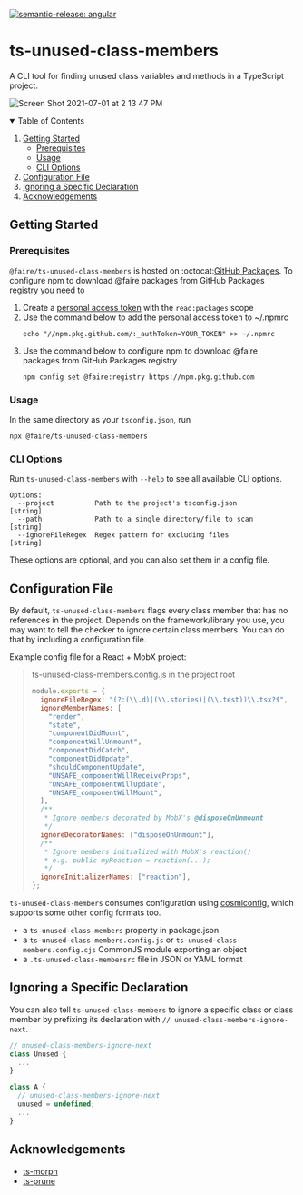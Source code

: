 [![semantic-release: angular](https://img.shields.io/badge/semantic--release-angular-e10079?logo=semantic-release)](https://github.com/semantic-release/semantic-release)

# ts-unused-class-members

A CLI tool for finding unused class variables and methods in a TypeScript project.

![Screen Shot 2021-07-01 at 2 13 47 PM](https://user-images.githubusercontent.com/10435612/124171469-a1c57300-da76-11eb-9281-97aae3858bbb.png)

<details open="open">
  <summary>Table of Contents</summary>
  <ol>
    <li>
      <a href="#getting-started">Getting Started</a>
      <ul>
        <li><a href="#prerequisites">Prerequisites</a></li>
        <li><a href="#usage">Usage</a></li>
        <li><a href="#cli-options">CLI Options</a></li>
      </ul>
    </li>
    <li><a href="#configuration-file">Configuration File</a></li>
    <li><a href="#ignoring-a-specific-declaration">Ignoring a Specific Declaration</a></li>
    <li><a href="#acknowledgements">Acknowledgements</a></li>
  </ol>
</details>

## Getting Started

### Prerequisites

`@faire/ts-unused-class-members` is hosted on :octocat:[GitHub Packages](https://docs.github.com/en/packages/working-with-a-github-packages-registry/working-with-the-npm-registry#installing-a-package). To configure npm to download @faire packages from GitHub Packages registry you need to

1. Create a [personal access token](https://docs.github.com/en/github/authenticating-to-github/keeping-your-account-and-data-secure/creating-a-personal-access-token) with the `read:packages` scope
2. Use the command below to add the personal access token to ~/.npmrc
   ```
   echo "//npm.pkg.github.com/:_authToken=YOUR_TOKEN" >> ~/.npmrc
   ```
3. Use the command below to configure npm to download @faire packages from GitHub Packages registry
   ```
   npm config set @faire:registry https://npm.pkg.github.com
   ```

### Usage

In the same directory as your `tsconfig.json`, run

```
npx @faire/ts-unused-class-members
```

### CLI Options

Run `ts-unused-class-members` with `--help` to see all available CLI options.

```
Options:
  --project          Path to the project's tsconfig.json                [string]
  --path             Path to a single directory/file to scan            [string]
  --ignoreFileRegex  Regex pattern for excluding files                  [string]
```

These options are optional, and you can also set them in a config file.

## Configuration File

By default, `ts-unused-class-members` flags every class member that has no references in the project. Depends on the framework/library you use, you may want to tell
the checker to ignore certain class members. You can do that by including a configuration file.

Example config file for a React + MobX project:

> ts-unused-class-members.config.js in the project root
>
> ```js
> module.exports = {
>   ignoreFileRegex: "(?:(\\.d)|(\\.stories)|(\\.test))\\.tsx?$",
>   ignoreMemberNames: [
>     "render",
>     "state",
>     "componentDidMount",
>     "componentWillUnmount",
>     "componentDidCatch",
>     "componentDidUpdate",
>     "shouldComponentUpdate",
>     "UNSAFE_componentWillReceiveProps",
>     "UNSAFE_componentWillUpdate",
>     "UNSAFE_componentWillMount",
>   ],
>   /**
>    * Ignore members decorated by MobX's @disposeOnUnmount
>    */
>   ignoreDecoratorNames: ["disposeOnUnmount"],
>   /**
>    * Ignore members initialized with MobX's reaction()
>    * e.g. public myReaction = reaction(...);
>    */
>   ignoreInitializerNames: ["reaction"],
> };
> ```

`ts-unused-class-members` consumes configuration using [cosmiconfig](https://github.com/davidtheclark/cosmiconfig#cosmiconfig), which supports some other config formats too.

- a `ts-unused-class-members` property in package.json
- a `ts-unused-class-members.config.js` or `ts-unused-class-members.config.cjs` CommonJS module exporting an object
- a `.ts-unused-class-membersrc` file in JSON or YAML format

## Ignoring a Specific Declaration

You can also tell `ts-unused-class-members` to ignore a specific class or class member by prefixing its declaration with `// unused-class-members-ignore-next`.

```js
// unused-class-members-ignore-next
class Unused {
  ...
}

class A {
  // unused-class-members-ignore-next
  unused = undefined;
  ...
}
```

## Acknowledgements

- [ts-morph](https://github.com/dsherret/ts-morph)
- [ts-prune](https://github.com/nadeesha/ts-prune)
